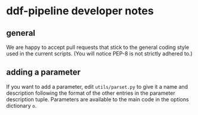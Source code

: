 # ddf-pipeline developer notes

## general

We are happy to accept pull requests that stick to the general coding
style used in the current scripts. (You will notice PEP-8 is not
strictly adhered to.)

## adding a parameter

If you want to add a parameter, edit `utils/parset.py` to give it a
name and description following the format of the other entries in the
parameter description tuple. Parameters are available to the main code
in the options dictionary `o`.
